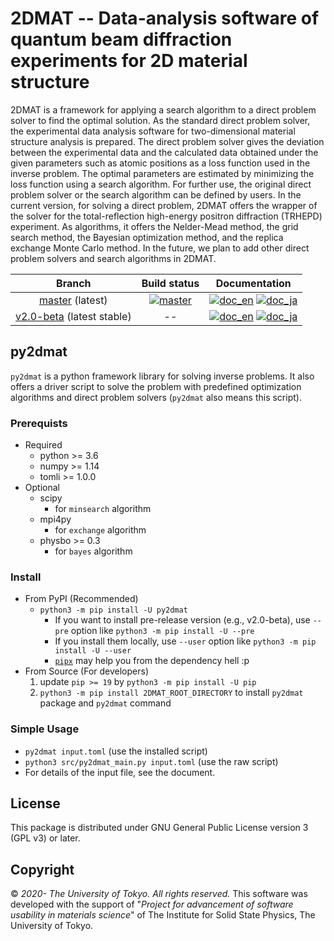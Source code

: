 # 2DMAT -- Data-analysis software of quantum beam diffraction experiments for 2D material structure

2DMAT is a framework for applying a search algorithm to a direct problem solver to find the optimal solution.
As the standard direct problem solver, the experimental data analysis software for two-dimensional material structure analysis is prepared.
The direct problem solver gives the deviation between the experimental data and the calculated data obtained under the given parameters such as atomic positions as a loss function used in the inverse problem.
The optimal parameters are estimated by minimizing the loss function using a search algorithm. For further use, the original direct problem solver or the search algorithm can be defined by users.
In the current version, for solving a direct problem, 2DMAT offers the wrapper of the solver for the total-reflection high-energy positron diffraction (TRHEPD) experiment.
As algorithms, it offers the Nelder-Mead method, the grid search method, the Bayesian optimization method, and the replica exchange Monte Carlo method. In the future, we plan to add other direct problem solvers and search algorithms in 2DMAT.

| Branch |                Build status                 |                                       Documentation                                       |
| :----: | :-----------------------------------------: | :---------------------------------------------------------------------------------------: |
| [master][source/master] (latest) | [![master][ci/master/badge]][ci/master/uri] |        [![doc_en][doc/en/badge]][doc/en/uri] [![doc_ja][doc/ja/badge]][doc/ja/uri]        |
| [v2.0-beta][source/stable] (latest stable) |                     --                      | [![doc_en][doc/en/badge]][doc/stable/en/uri] [![doc_ja][doc/ja/badge]][doc/stable/ja/uri] |

## py2dmat

`py2dmat` is a python framework library for solving inverse problems.
It also offers a driver script to solve the problem with predefined optimization algorithms
and direct problem solvers (`py2dmat` also means this script).

### Prerequists

- Required
  - python >= 3.6
  - numpy >= 1.14
  - tomli >= 1.0.0
- Optional
  - scipy
    - for `minsearch` algorithm
  - mpi4py
    - for `exchange` algorithm
  - physbo >= 0.3
    - for `bayes` algorithm

### Install

- From PyPI (Recommended)
  - `python3 -m pip install -U py2dmat`
    - If you want to install pre-release version (e.g., v2.0-beta), use `--pre` option like `python3 -m pip install -U --pre`
    - If you install them locally, use `--user` option like `python3 -m pip install -U --user`
    - [`pipx`](https://pipxproject.github.io/pipx/) may help you from the dependency hell :p
- From Source (For developers)
  1. update `pip >= 19` by `python3 -m pip install -U pip`
  1. `python3 -m pip install 2DMAT_ROOT_DIRECTORY` to install `py2dmat` package and `py2dmat` command

### Simple Usage

- `py2dmat input.toml` (use the installed script)
- `python3 src/py2dmat_main.py input.toml` (use the raw script)
- For details of the input file, see the document.

## License

This package is distributed under GNU General Public License version 3 (GPL v3) or later.

## Copyright

© *2020- The University of Tokyo. All rights reserved.*
This software was developed with the support of "*Project for advancement of software usability in materials science*" of The Institute for Solid State Physics, The University of Tokyo.

[source/master]: https://github.com/issp-center-dev/2DMAT/
[source/stable]: https://github.com/issp-center-dev/2DMAT/tree/v2.0-beta
[ci/master/badge]: https://github.com/issp-center-dev/2DMAT/workflows/Test/badge.svg?branch=master
[ci/master/uri]: https://github.com/issp-center-dev/2DMAT/actions?query=branch%3Amaster
[doc/en/badge]: https://img.shields.io/badge/doc-English-blue.svg
[doc/en/uri]: https://issp-center-dev.github.io/2DMAT/manual/master/en/index.html
[doc/ja/badge]: https://img.shields.io/badge/doc-Japanese-blue.svg
[doc/ja/uri]: https://issp-center-dev.github.io/2DMAT/manual/master/ja/index.html
[doc/stable/en/uri]: https://issp-center-dev.github.io/2DMAT/manual/v2.0-beta/en/index.html
[doc/stable/ja/uri]: https://issp-center-dev.github.io/2DMAT/manual/v2.0-beta/ja/index.html

